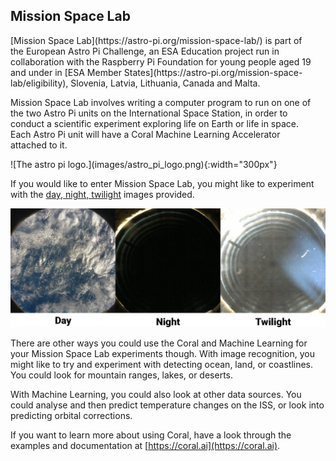 ## Mission Space Lab

<div style="display: flex; flex-wrap: wrap">
<div style="flex-basis: 200px; flex-grow: 1; margin-right: 15px;">
[Mission Space Lab](https://astro-pi.org/mission-space-lab/) is part of the European Astro Pi Challenge, an ESA Education project run in collaboration with the Raspberry Pi Foundation for young people aged 19 and under in [ESA Member States](https://astro-pi.org/mission-space-lab/eligibility), Slovenia, Latvia, Lithuania, Canada and Malta.
 
Mission Space Lab involves writing a computer program to run on one of the two Astro Pi units on the International Space Station, in order to conduct a scientific experiment exploring life on Earth or life in space. Each Astro Pi unit will have a Coral Machine Learning Accelerator attached to it.
</div>
<div>
![The astro pi logo.](images/astro_pi_logo.png){:width="300px"}
</div>
</div>

If you would like to enter Mission Space Lab, you might like to experiment with the [day, night, twilight](https://drive.google.com/drive/folders/1owb4zoZzSMld5qX0edCwZ1qZ6ypnJQ_5?usp=sharing) images provided.

![Three images taken from the ISS showing the Earth in day, night, and twilight.](images/identification.png)

There are other ways you could use the Coral and Machine Learning for your Mission Space Lab experiments though. With image recognition, you might like to try and experiment with detecting ocean, land, or coastlines. You could look for mountain ranges, lakes, or deserts.

With Machine Learning, you could also look at other data sources. You could analyse and then predict temperature changes on the ISS, or look into predicting orbital corrections.

If you want to learn more about using Coral, have a look through the examples and documentation at [https://coral.ai](https://coral.ai).
